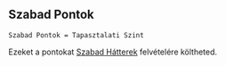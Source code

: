 ## Szabad Pontok

`Szabad Pontok = Tapasztalati Szint`

Ezeket a pontokat [Szabad Hátterek](023_szabad_hatterek.md) felvételére költheted.

